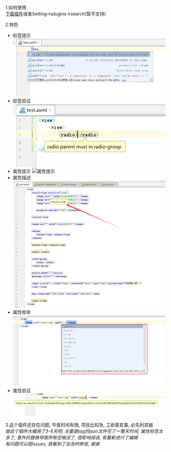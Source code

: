 1.如何使用  
[下载插件](https://plugins.jetbrains.com/plugin/11332-axml-of-dingtalk)或者Setting->plugins->search(暂不支持)

2.特色
- 标签提示
![标签提示](images/tags-tips.png)
- 标签验证
![标签验证](images/tags-verification.png )
- 属性提示
![属性提示](images/attribute-tag.png)
- 属性描述
![属性提示](images/attribute-description.png)
- 属性枚举
![属性枚举](images/attribute-enum.png)
- 属性验证
![属性验证](images/attribute-verification.png)

3.这个插件还存在问题, 毕竟时间有限, 项目比较急, 工欲善其事, 必先利其器  
*做这个插件大概用了3-4天吧, 主要是tag的json文件花了一整天时间, 属性标签太多了, 意外的替换导致所有空格没了, 很影响阅读, 有重新进行了编辑*  
*有问题可以提issues, 我看到了会及时修改, 谢谢*
